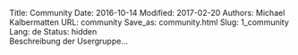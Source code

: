 Title: Community
Date: 2016-10-14
Modified: 2017-02-20
Authors: Michael Kalbermatten
URL: community
Save_as: community.html
Slug: 1_community
Lang: de
Status: hidden
<br>
Beschreibung der Usergruppe...
